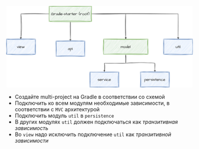 <img src="image.png" width="800" alt="">

- Создайте multi-project на Gradle в соответствии со схемой
- Подключить ко всем модулям необходимые зависимости, в соответствии с `MVC` архитектурой
- Подключить модуль `util` в `persistence`
- В других модулях `util` должен подключаться как _транзитивная зависимость_
- Во `view` надо исключить подключение `util` как _транзитивной зависимости_
